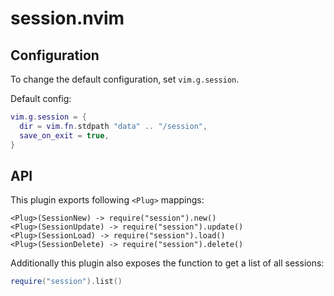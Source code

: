 # session.nvim

## Configuration
To change the default configuration, set `vim.g.session`.

Default config:
```lua
vim.g.session = {
  dir = vim.fn.stdpath "data" .. "/session",
  save_on_exit = true,
}
```

## API
This plugin exports following `<Plug>` mappings:
```
<Plug>(SessionNew) -> require("session").new()
<Plug>(SessionUpdate) -> require("session").update()
<Plug>(SessionLoad) -> require("session").load()
<Plug>(SessionDelete) -> require("session").delete()
```

Additionally this plugin also exposes the function to get a list of all sessions:
```lua
require("session").list()
```

